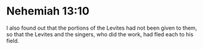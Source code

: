 # Nehemiah 13:10

I also found out that the portions of the Levites had not been given to them, so that the Levites and the singers, who did the work, had fled each to his field.

